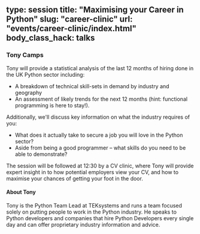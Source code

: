 type: session
title: "Maximising your Career in Python"
slug: "career-clinic"
url: "events/career-clinic/index.html"
body_class_hack: talks
---

### Tony Camps

Tony will provide a statistical analysis of the last 12 months of hiring done in the UK Python sector including:

 * A breakdown of technical skill-sets in demand by industry and geography
 * An assessment of likely trends for the next 12 months (hint: functional programming is here to stay!).

Additionally, we'll discuss key information on what the industry requires of you:

 * What does it actually take to secure a job you will love in the Python sector?
 * Aside from being a good programmer – what skills do you need to be able to demonstrate?

The session will be followed at 12:30 by a CV clinic, where Tony will provide expert insight in to how potential employers view your CV, and how to maximise your chances of getting your foot in the door.


#### About Tony

Tony is the Python Team Lead at TEKsystems and runs a team focused solely on putting people to work in the Python industry. He speaks to Python developers and companies that hire Python Developers every single day and can offer proprietary industry information and advice.
